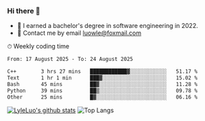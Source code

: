 ### Hi there 👋
<!--I have been a GitHub member for [![Years Badge](https://badges.pufler.dev/years/LyleLuo)](https://badges.pufler.dev)-->
- 🌱 I earned a bachelor's degree in software engineering in 2022.
- 💬 Contact me by email luowle@foxmail.com
<!--
**LyleLuo/LyleLuo** is a ✨ _special_ ✨ repository because its `README.md` (this file) appears on your GitHub profile.

Here are some ideas to get you started:
- 👯 I’m looking to collaborate on ...
- 🤔 I’m looking for help with ...
- 📫 How to reach me: ...
- 😄 Pronouns: ...
- ⚡ Fun fact: ...
-->

<!--💻 Coding Activity Logging

[![Commits Badge](https://badges.pufler.dev/commits/weekly/LyleLuo)](https://badges.pufler.dev)-->

⏱ Weekly coding time

<!--START_SECTION:waka-->

```txt
From: 17 August 2025 - To: 24 August 2025

C++        3 hrs 27 mins   ████████████▓░░░░░░░░░░░░   51.17 %
Text       1 hr 1 min      ███▓░░░░░░░░░░░░░░░░░░░░░   15.02 %
Bash       45 mins         ██▓░░░░░░░░░░░░░░░░░░░░░░   11.28 %
Python     39 mins         ██▒░░░░░░░░░░░░░░░░░░░░░░   09.78 %
Other      25 mins         █▓░░░░░░░░░░░░░░░░░░░░░░░   06.16 %
```

<!--END_SECTION:waka-->

[![LyleLuo's github stats](https://github-readme-stats.vercel.app/api?username=LyleLuo&count_private=true&show_icons=true&hide=issues&hide_border=true)](https://github.com/anuraghazra/github-readme-stats)
![Top Langs](https://github-readme-stats.vercel.app/api/top-langs/?username=LyleLuo&layout=compact&hide_border=true) 
<!--[![LyleLuo's wakatime stats](https://github-readme-stats.vercel.app/api/wakatime?username=luowle)](https://github.com/anuraghazra/github-readme-stats)-->
